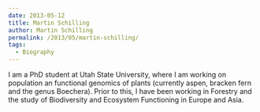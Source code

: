 ```yaml
---
date: 2013-05-12
title: Martin Schilling
author: Martin Schilling
permalink: /2013/05/martin-schilling/
tags:
  - Biography
---
```

I am a PhD student at Utah State University, where I am working on population an functional genomics of plants (currently aspen, bracken fern and the genus Boechera). Prior to this, I have been working in Forestry and the study of Biodiversity and Ecosystem Functioning in Europe and Asia.
